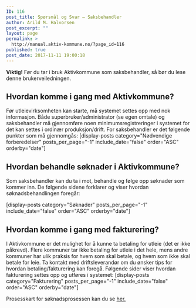 ```yaml
---
ID: 116
post_title: Spørsmål og Svar – Saksbehandler
author: Arild M. Halvorsen
post_excerpt: ""
layout: page
permalink: >
  http://manual.aktiv-kommune.no/?page_id=116
published: true
post_date: 2017-11-11 19:00:18
---
```

**Viktig!** Før du tar i bruk Aktivkommune som saksbehandler, så bør du lese denne brukerveiledningen.

## Hvordan komme i gang med Aktivkommune?
Før utleievirksomheten kan starte, må systemet settes opp med nok informasjon. Både superbruker/administrator (se egen omtale) og saksbehandler må gjennomføre noen minimumsregistreringer i systemet for det kan settes i ordinær produksjon/drift. For saksbehandler er det følgende punkter som må gjennomgås:
[display-posts category="Nødvendige forberedelser" posts_per_page="-1" include_date="false" order="ASC" orderby="date"]

## Hvordan behandle søknader i Aktivkommune?
Som saksbehandler kan du ta i mot, behandle og følge opp søknader som kommer inn. De følgende sidene forklarer og viser hvordan søknadsbehandlingen foregår:

[display-posts category="Søknader" posts_per_page="-1" include_date="false" order="ASC" orderby="date"]

## Hvordan komme i gang med fakturering?
I Aktivkommune er det mulighet for å kunne ta betaling for utleie (det er ikke påkrevd). Flere kommuner tar ikke betaling for utleie i det hele, mens andre kommuner har ulik praksis for hvem som skal betale, og hvem som ikke skal betale for leie. Ta kontakt med driftsleverandør om du ønsker tips for hvordan betaling/fakturering kan foregå. Følgende sider viser hvordan fakturering settes opp og utføres i systemet:
[display-posts category="Fakturering" posts_per_page="-1" include_date="false" order="ASC" orderby="date"]

Prosesskart for søknadsprosessen kan du se [her.](http://manual.aktiv-kommune.no/wp-content/uploads/2018/01/Aktivkommune-prosesskart-for-søknadsprosessen-nivå-1-PDF.pdf)